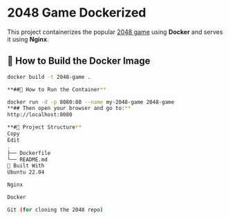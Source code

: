 # 2048 Game Dockerized

This project containerizes the popular [2048 game](https://github.com/gabrielecirulli/2048) using **Docker** and serves it using **Nginx**.

## 🐳 How to Build the Docker Image

```bash
docker build -t 2048-game .

**##🚀 How to Run the Container**

docker run -d -p 8080:80 --name my-2048-game 2048-game
**## Then open your browser and go to:**
http://localhost:8080

**#📁 Project Structure**
Copy
Edit
.
├── Dockerfile
└── README.md
🔧 Built With
Ubuntu 22.04

Nginx

Docker

Git (for cloning the 2048 repo)
